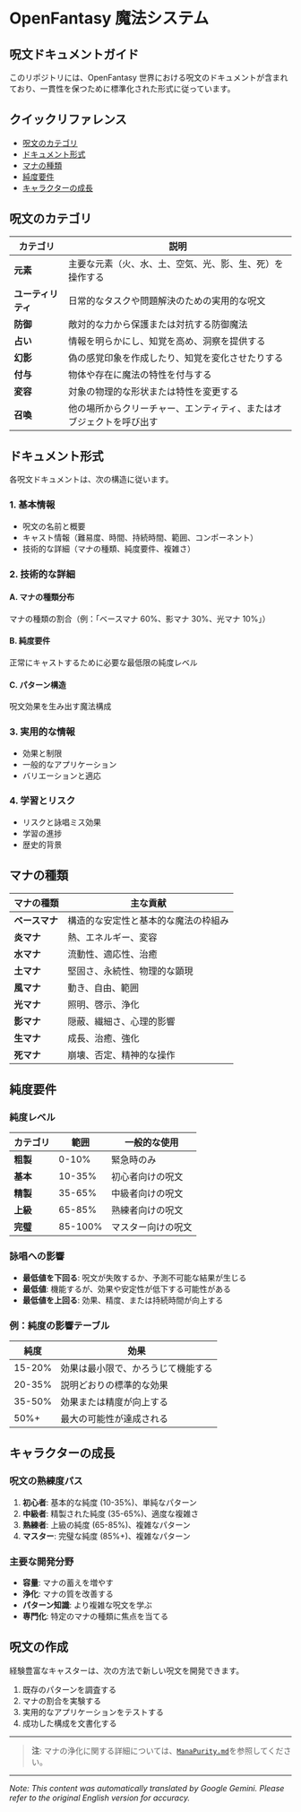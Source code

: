 # OpenFantasy 魔法システム

## 呪文ドキュメントガイド

このリポジトリには、OpenFantasy 世界における呪文のドキュメントが含まれており、一貫性を保つために標準化された形式に従っています。

## クイックリファレンス

- [呪文のカテゴリ](#spell-categories)
- [ドキュメント形式](#documentation-format)
- [マナの種類](#mana-types)
- [純度要件](#purity-requirements)
- [キャラクターの成長](#character-progression)

## 呪文のカテゴリ

| カテゴリ | 説明 |
|----------|-------------|
| **元素** | 主要な元素（火、水、土、空気、光、影、生、死）を操作する |
| **ユーティリティ** | 日常的なタスクや問題解決のための実用的な呪文 |
| **防御** | 敵対的な力から保護または対抗する防御魔法 |
| **占い** | 情報を明らかにし、知覚を高め、洞察を提供する |
| **幻影** | 偽の感覚印象を作成したり、知覚を変化させたりする |
| **付与** | 物体や存在に魔法の特性を付与する |
| **変容** | 対象の物理的な形状または特性を変更する |
| **召喚** | 他の場所からクリーチャー、エンティティ、またはオブジェクトを呼び出す |

## ドキュメント形式

各呪文ドキュメントは、次の構造に従います。

### 1. 基本情報
- 呪文の名前と概要
- キャスト情報（難易度、時間、持続時間、範囲、コンポーネント）
- 技術的な詳細（マナの種類、純度要件、複雑さ）

### 2. 技術的な詳細

#### A. マナの種類分布
マナの種類の割合（例：「ベースマナ 60%、影マナ 30%、光マナ 10%」）

#### B. 純度要件
正常にキャストするために必要な最低限の純度レベル

#### C. パターン構造
呪文効果を生み出す魔法構成

### 3. 実用的な情報
- 効果と制限
- 一般的なアプリケーション
- バリエーションと適応

### 4. 学習とリスク
- リスクと詠唱ミス効果
- 学習の進捗
- 歴史的背景

## マナの種類

| マナの種類 | 主な貢献 |
|-----------|----------------------|
| **ベースマナ** | 構造的な安定性と基本的な魔法の枠組み |
| **炎マナ** | 熱、エネルギー、変容 |
| **水マナ** | 流動性、適応性、治癒 |
| **土マナ** | 堅固さ、永続性、物理的な顕現 |
| **風マナ** | 動き、自由、範囲 |
| **光マナ** | 照明、啓示、浄化 |
| **影マナ** | 隠蔽、繊細さ、心理的影響 |
| **生マナ** | 成長、治癒、強化 |
| **死マナ** | 崩壊、否定、精神的な操作 |

## 純度要件

### 純度レベル

| カテゴリ | 範囲 | 一般的な使用 |
|----------|-------|-------------|
| **粗製** | 0-10% | 緊急時のみ |
| **基本** | 10-35% | 初心者向けの呪文 |
| **精製** | 35-65% | 中級者向けの呪文 |
| **上級** | 65-85% | 熟練者向けの呪文 |
| **完璧** | 85-100% | マスター向けの呪文 |

### 詠唱への影響

- **最低値を下回る**: 呪文が失敗するか、予測不可能な結果が生じる
- **最低値**: 機能するが、効果や安定性が低下する可能性がある
- **最低値を上回る**: 効果、精度、または持続時間が向上する

### 例：純度の影響テーブル

| 純度 | 効果 |
|--------|--------|
| 15-20% | 効果は最小限で、かろうじて機能する |
| 20-35% | 説明どおりの標準的な効果 |
| 35-50% | 効果または精度が向上する |
| 50%+ | 最大の可能性が達成される |

## キャラクターの成長

### 呪文の熟練度パス

1. **初心者**: 基本的な純度 (10-35%)、単純なパターン
2. **中級者**: 精製された純度 (35-65%)、適度な複雑さ
3. **熟練者**: 上級の純度 (65-85%)、複雑なパターン
4. **マスター**: 完璧な純度 (85%+)、複雑なパターン

### 主要な開発分野

- **容量**: マナの蓄えを増やす
- **浄化**: マナの質を改善する
- **パターン知識**: より複雑な呪文を学ぶ
- **専門化**: 特定のマナの種類に焦点を当てる

## 呪文の作成

経験豊富なキャスターは、次の方法で新しい呪文を開発できます。

1. 既存のパターンを調査する
2. マナの割合を実験する
3. 実用的なアプリケーションをテストする
4. 成功した構成を文書化する

---

> **注**: マナの浄化に関する詳細については、[`ManaPurity.md`](/codex/Magics/ManaPurity.md)を参照してください。


---
_Note: This content was automatically translated by Google Gemini. Please refer to the original English version for accuracy._
